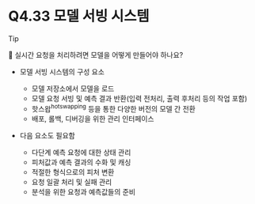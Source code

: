 # Q4.33 모델 서빙 시스템

> [!Tip]
>
> 🙋  실시간 요청을 처리하려면 모델을 어떻게 만들어야 하나요?

-   모델 서빙 시스템의 구성 요소
    -   모델 저장소에서 모델을 로드
    -   모델 요청 서빙 및 예측 결과 반환(입력 전처리, 출력 후처리 등의 작업 포함)
    -   핫스왑<sup>hotswapping</sup> 등을 통한 다양한 버전의 모델 간 전환
    -   배포, 롤백, 디버깅을 위한 관리 인터페이스

-   다음 요소도 필요함
    -   다단계 예측 요청에 대한 상태 관리
    -   피처값과 예측 결과의 수화 및 캐싱
    -   적절한 형식으로의 피처 변환
    -   요청 일괄 처리 및 실패 관리
    -   분석을 위한 요청과 예측값들의 준비